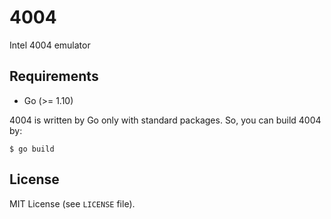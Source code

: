 4004
============================================================
Intel 4004 emulator

Requirements
--------------------------------------------------

* Go (>= 1.10)

4004 is written by Go only with standard packages.
So, you can build 4004 by:
```
$ go build
```

License
--------------------------------------------------

MIT License (see `LICENSE` file).
